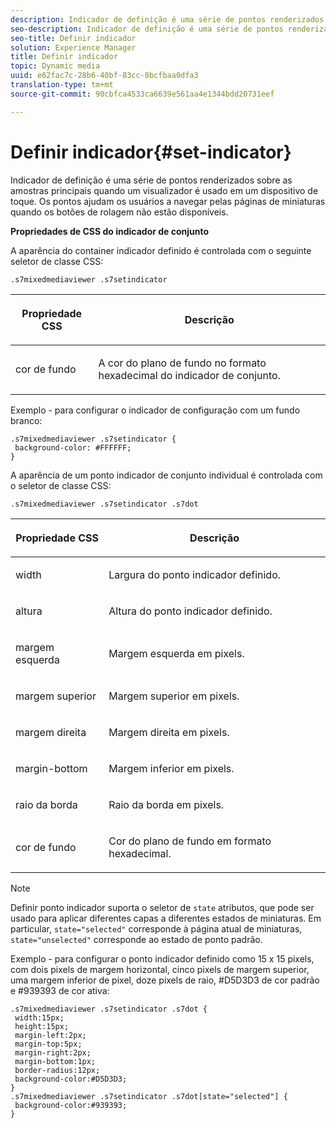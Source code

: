 ```yaml
---
description: Indicador de definição é uma série de pontos renderizados sobre as amostras principais quando um visualizador é usado em um dispositivo de toque. Os pontos ajudam os usuários a navegar pelas páginas de miniaturas quando os botões de rolagem não estão disponíveis.
seo-description: Indicador de definição é uma série de pontos renderizados sobre as amostras principais quando um visualizador é usado em um dispositivo de toque. Os pontos ajudam os usuários a navegar pelas páginas de miniaturas quando os botões de rolagem não estão disponíveis.
seo-title: Definir indicador
solution: Experience Manager
title: Definir indicador
topic: Dynamic media
uuid: e62fac7c-28b6-40bf-83cc-8bcfbaa0dfa3
translation-type: tm+mt
source-git-commit: 90cbfca4533ca6639e561aa4e1344bdd20731eef

---
```



# Definir indicador{#set-indicator}

Indicador de definição é uma série de pontos renderizados sobre as amostras principais quando um visualizador é usado em um dispositivo de toque. Os pontos ajudam os usuários a navegar pelas páginas de miniaturas quando os botões de rolagem não estão disponíveis.

<!--<a id="section_061E550C1C1D4DB2BD663A898895B38C"></a>-->

**Propriedades de CSS do indicador de conjunto**

A aparência do container indicador definido é controlada com o seguinte seletor de classe CSS:

```
.s7mixedmediaviewer .s7setindicator
```

<table id="table_94EE3F5BBE4547C0B4943471CEE7EDE4"> 
 <thead> 
  <tr> 
   <th colname="col1" class="entry"> <p> Propriedade CSS </p> </th> 
   <th colname="col2" class="entry"> <p>Descrição </p> </th> 
  </tr> 
 </thead>
 <tbody> 
  <tr> 
   <td colname="col1"> <p> <span class="codeph"> cor de fundo </span> </p> </td> 
   <td colname="col2"> <p>A cor do plano de fundo no formato hexadecimal do indicador de conjunto. </p> </td> 
  </tr> 
 </tbody> 
</table>

Exemplo - para configurar o indicador de configuração com um fundo branco:

```
.s7mixedmediaviewer .s7setindicator { 
 background-color: #FFFFFF; 
}
```

A aparência de um ponto indicador de conjunto individual é controlada com o seletor de classe CSS:

`.s7mixedmediaviewer .s7setindicator .s7dot`

<table id="table_09B6E232FB94417392D101A7A653BE54"> 
 <thead> 
  <tr> 
   <th colname="col1" class="entry"> <p> Propriedade CSS </p> </th> 
   <th colname="col2" class="entry"> <p>Descrição </p> </th> 
  </tr> 
 </thead>
 <tbody> 
  <tr> 
   <td colname="col1"> <p> <span class="codeph"> width </span> </p> </td> 
   <td colname="col2"> <p>Largura do ponto indicador definido. </p> </td> 
  </tr> 
  <tr> 
   <td colname="col1"> <p> <span class="codeph"> altura </span> </p> </td> 
   <td colname="col2"> <p>Altura do ponto indicador definido. </p> </td> 
  </tr> 
  <tr> 
   <td colname="col1"> <p> <span class="codeph"> margem esquerda </span> </p> </td> 
   <td colname="col2"> <p>Margem esquerda em pixels. </p> </td> 
  </tr> 
  <tr> 
   <td colname="col1"> <p> <span class="codeph"> margem superior </span> </p> </td> 
   <td colname="col2"> <p>Margem superior em pixels. </p> </td> 
  </tr> 
  <tr> 
   <td colname="col1"> <p> <span class="codeph"> margem direita </span> </p> </td> 
   <td colname="col2"> <p>Margem direita em pixels. </p> </td> 
  </tr> 
  <tr> 
   <td colname="col1"> <p> <span class="codeph"> margin-bottom </span> </p> </td> 
   <td colname="col2"> <p>Margem inferior em pixels. </p> </td> 
  </tr> 
  <tr> 
   <td colname="col1"> <p> <span class="codeph"> raio da borda </span> </p> </td> 
   <td colname="col2"> <p>Raio da borda em pixels. </p> </td> 
  </tr> 
  <tr> 
   <td colname="col1"> <p> <span class="codeph"> cor de fundo </span> </p> </td> 
   <td colname="col2"> <p>Cor do plano de fundo em formato hexadecimal. </p> </td> 
  </tr> 
 </tbody> 
</table>

>[!NOTE]
>
>Definir ponto indicador suporta o seletor de `state` atributos, que pode ser usado para aplicar diferentes capas a diferentes estados de miniaturas. Em particular, `state="selected"` corresponde à página atual de miniaturas, `state="unselected"` corresponde ao estado de ponto padrão.

Exemplo - para configurar o ponto indicador definido como 15 x 15 pixels, com dois pixels de margem horizontal, cinco pixels de margem superior, uma margem inferior de pixel, doze pixels de raio, #D5D3D3 de cor padrão e #939393 de cor ativa:

```
.s7mixedmediaviewer .s7setindicator .s7dot { 
 width:15px; 
 height:15px; 
 margin-left:2px; 
 margin-top:5px; 
 margin-right:2px; 
 margin-bottom:1px; 
 border-radius:12px; 
 background-color:#D5D3D3;  
} 
.s7mixedmediaviewer .s7setindicator .s7dot[state="selected"] { 
 background-color:#939393;  
}
```

